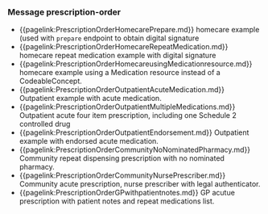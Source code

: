 ### Message prescription-order

- {{pagelink:PrescriptionOrderHomecarePrepare.md}} homecare example (used with `prepare` endpoint to obtain digital signature
- {{pagelink:PrescriptionOrderHomecareRepeatMedication.md}} homecare repeat medication example with digital signature
- {{pagelink:PrescriptionOrderHomecareusingMedicationresource.md}} homecare example using a Medication resource instead of a CodeableConcept. 
- {{pagelink:PrescriptionOrderOutpatientAcuteMedication.md}} Outpatient example with acute medication. 
- {{pagelink:PrescriptionOrderOutpatientMultipleMedications.md}} Outpatient acute four item prescription, including one Schedule 2 controlled drug
- {{pagelink:PrescriptionOrderOutpatientEndorsement.md}} Outpatient example with endorsed acute medication. 
- {{pagelink:PrescriptionOrderCommunityNoNominatedPharmacy.md}} Community repeat dispensing prescription with no nominated pharmacy.
- {{pagelink:PrescriptionOrderCommunityNursePrescriber.md}} Community acute prescription, nurse prescriber with legal authenticator.
- {{pagelink:PrescriptionOrderGPwithpatientnotes.md}} GP acutue prescription with patient notes and repeat medications list.